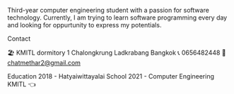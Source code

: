 Third-year computer engineering student with a passion for software technology. Currently, I am trying to learn software programming every day and looking for oppurtunity to express my potentials.

Contact

🏖️ KMITL dormitory 1 Chalongkrung Ladkrabang Bangkok
📞 0656482448
📮 chatmethar2@gmail.com

Education
2018 - Hatyaiwittayalai School
2021 - Computer Engineering KMITL 👈
